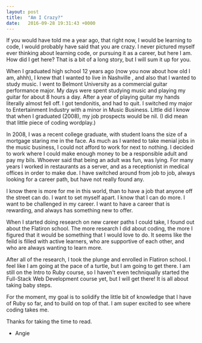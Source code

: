 ```yaml
---
layout: post
title:  "Am I Crazy?"
date:   2016-09-28 19:31:43 +0000
---
```



If you would have told me a year ago, that right now, I would be learning to code, I would probably have said that you are crazy. I never pictured myself ever thinking about learning code, or pursuing it as a career, but here I am. How did I get here?
That is a bit of a long story, but I will sum it up for you. 

When I graduated high school 12 years ago (now you now about how old I am, ahhh), I knew that I wanted to live in Nashville , and also that I wanted to study music. I went to Belmont University as a commercial guitar performance major. My days were spent studying music and playing my guitar for about 8 hours a day. After a year of playing guitar my hands literally almost fell off. I got tendonitis, and had to quit. I switched my major to Entertainment Industry with a minor in Music Business. Little did I know that when I graduated (2008), my job prospects would be nil. (I did mean that little piece of coding wordplay.)

In 2008, I was a recent college graduate, with student loans the size of a mortgage staring me in the face. As much as I wanted to take menial jobs in the music business, I could not afford to work for next to nothing. I decided to work where I could make enough money to be a responsible adult and pay my bils. Whoever said that being an adult was fun, was lying. 
For many years I worked in restaurants as a server, and as a receptionist in medical offices in order to make due. I have switched around from job to job, always looking for a career path, but have not really found any. 

I know there is more for me in this world, than to have a job that anyone off the street can do. I want to set myself apart. I know that I can do more. I want to be challenged in my career. I want to have a career that is rewarding, and always has something new to offer. 

When I started doing research on new career paths I could take, I found out about the Flatiron school. The more research I did about coding, the more I figured that it would be something that I would love to do. It seems like the feild is filled with active learners, who are supportive of each other, and who are always wanting to learn more. 

After all of the research, I took the plunge and enrolled in Flatiron school. I feel like I am going at the pace of a turtle, but I am going to get there. I am still on the Intro to Ruby course, so I haven't even techniqually started the Full-Stack Web Development course yet, but I will get there! It is all about taking baby steps. 

For the moment, my goal is to solidify the little bit of knowledge that I have of Ruby so far, and to build on top of that. I am super excited to see where coding takes me. 

Thanks for taking the time to read. 


- Angie
